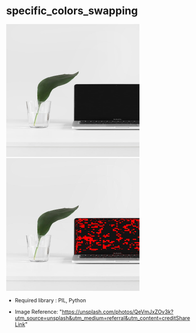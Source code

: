 # specific_colors_swapping

<p float="left">
    <img src="source.jpg" title="Source Image (Black)"  width="360" height="360">
    <img src="resulted.jpg" title="Target Image (Red)" width="360" height="360">
</p>

  - Required library : PIL, Python

  - Image Reference: "https://unsplash.com/photos/QeVmJxZOv3k?utm_source=unsplash&utm_medium=referral&utm_content=creditShareLink"
